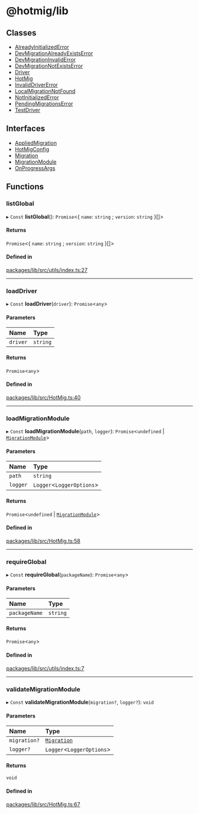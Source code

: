 # @hotmig/lib

## Classes

- [AlreadyInitializedError](classes/AlreadyInitializedError.md)
- [DevMigrationAlreadyExistsError](classes/DevMigrationAlreadyExistsError.md)
- [DevMigrationInvalidError](classes/DevMigrationInvalidError.md)
- [DevMigrationNotExistsError](classes/DevMigrationNotExistsError.md)
- [Driver](classes/Driver.md)
- [HotMig](classes/HotMig.md)
- [InvalidDriverError](classes/InvalidDriverError.md)
- [LocalMigrationNotFound](classes/LocalMigrationNotFound.md)
- [NotInitializedError](classes/NotInitializedError.md)
- [PendingMigrationsError](classes/PendingMigrationsError.md)
- [TestDriver](classes/TestDriver.md)

## Interfaces

- [AppliedMigration](interfaces/AppliedMigration.md)
- [HotMigConfig](interfaces/HotMigConfig.md)
- [Migration](interfaces/Migration.md)
- [MigrationModule](interfaces/MigrationModule.md)
- [OnProgressArgs](interfaces/OnProgressArgs.md)

## Functions

### listGlobal

▸ `Const` **listGlobal**(): `Promise`<{ `name`: `string` ; `version`: `string`  }[]\>

#### Returns

`Promise`<{ `name`: `string` ; `version`: `string`  }[]\>

#### Defined in

[packages/lib/src/utils/index.ts:27](https://github.com/Knaackee/hotmig/blob/7c5e64a/packages/lib/src/utils/index.ts#L27)

___

### loadDriver

▸ `Const` **loadDriver**(`driver`): `Promise`<`any`\>

#### Parameters

| Name | Type |
| :------ | :------ |
| `driver` | `string` |

#### Returns

`Promise`<`any`\>

#### Defined in

[packages/lib/src/HotMig.ts:40](https://github.com/Knaackee/hotmig/blob/7c5e64a/packages/lib/src/HotMig.ts#L40)

___

### loadMigrationModule

▸ `Const` **loadMigrationModule**(`path`, `logger`): `Promise`<`undefined` \| [`MigrationModule`](interfaces/MigrationModule.md)\>

#### Parameters

| Name | Type |
| :------ | :------ |
| `path` | `string` |
| `logger` | `Logger`<`LoggerOptions`\> |

#### Returns

`Promise`<`undefined` \| [`MigrationModule`](interfaces/MigrationModule.md)\>

#### Defined in

[packages/lib/src/HotMig.ts:58](https://github.com/Knaackee/hotmig/blob/7c5e64a/packages/lib/src/HotMig.ts#L58)

___

### requireGlobal

▸ `Const` **requireGlobal**(`packageName`): `Promise`<`any`\>

#### Parameters

| Name | Type |
| :------ | :------ |
| `packageName` | `string` |

#### Returns

`Promise`<`any`\>

#### Defined in

[packages/lib/src/utils/index.ts:7](https://github.com/Knaackee/hotmig/blob/7c5e64a/packages/lib/src/utils/index.ts#L7)

___

### validateMigrationModule

▸ `Const` **validateMigrationModule**(`migration?`, `logger?`): `void`

#### Parameters

| Name | Type |
| :------ | :------ |
| `migration?` | [`Migration`](interfaces/Migration.md) |
| `logger?` | `Logger`<`LoggerOptions`\> |

#### Returns

`void`

#### Defined in

[packages/lib/src/HotMig.ts:67](https://github.com/Knaackee/hotmig/blob/7c5e64a/packages/lib/src/HotMig.ts#L67)
